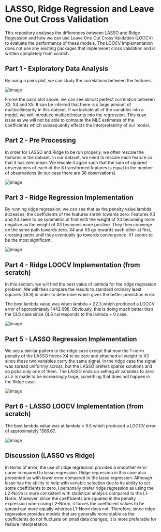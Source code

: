 # LASSO, Ridge Regression and Leave One Out Cross Validation
This repository analyses the differences between LASSO and Ridge Regression and how we can use Leave One Out Cross Validation (LOOCV) to evaluate the performance of these models. The LOOCV implementation does not use any existing packages that implemenet cross validation and is written completely from scratch. 


## Part 1 - Exploratory Data Analysis 
By using a pairs plot, we can study the correlations between the features. 

![image](https://user-images.githubusercontent.com/43845085/131055946-56f187db-1a46-4955-b4fd-d80beacabea4.png)

Frome the pairs plot above, we can see almost perfect correlation between X3, X4 and X5. It can be inferred that there is a large amount of multicollinearity in this dataset. If we include all of the variables into a model, we will introduce multicollinearity into the regression. This is an issue as we will not be able to compute the MLE estimates of the coefficients which subsequently effects the interpretability of our model.

## Part 2 - Pre Processing 
In order for LASSO and Ridge to be run properly, we often rescale the features in the dataset. In our dataset, we need to rescale each feature so that it has zero mean. We rescale it again such that the sum of squared observations of each of the 8 transformed features is equal to the number of observations (in our case there are 38 observations).

 ![image](https://user-images.githubusercontent.com/43845085/131056044-f8f9dee1-db72-49a1-83ea-cdad4ec89556.png)

## Part 3 - Ridge Regression Implementation 
By running ridge regression, we can see that as the penalty value lambda increases, the coefficients of the features shrink towards zero. Features X3 and X4 seem to be symmetric at first with the weight of X4 becoming more negative as the weight of X3 becomes more positive. They then converge on the same path towards zero. X4 and X5 go towards each other at first, crossing paths until they eventually go towards convergence. X1 seems to be the most significant. 

 ![image](https://user-images.githubusercontent.com/43845085/131056087-44d98974-fe5c-4888-880d-4b8da7afd22b.png)

## Part 4 - Ridge LOOCV Implementation (from scratch) 
In this section, we will find the best value of lambda for the ridge regression problem. We will then compare the results to standard ordinary least squares (OLS) in order to determine which gives the better prediction error. 

The best lambda value was when lambda = 22.3 which produced a LOOCV error of approximately 1442.698. Obviously, this is doing much better than the OLS case since OLS corresponds to the lambda = 0 case.  

 ![image](https://user-images.githubusercontent.com/43845085/131056412-04605794-b922-41a1-8729-866e8d609fca.png)

## Part 5 - LASSO Regression Implementation 
We see a similar pattern to the ridge case except that now the 1-norm penalty of the LASSO forces X4 to be zero and attached all weight to X3 since these two variables carry the same signal. In the ridge case the signal was spread uniformly across, but the LASSO prefers sparse solutions and so picks only one of them. The LASSO ends up setting all variables to zero as λ is made to be increasingly large, something that does not happen in the Ridge case. 

 ![image](https://user-images.githubusercontent.com/43845085/131056448-a0a769eb-48b5-416b-829b-97ebae7785ab.png)

## Part 6 - LASSO LOOCV Implementation (from scratch) 
The best lambda value was at lambda = 5.5 which produced a LOOCV error of approximately 1586.67. 

 ![image](https://user-images.githubusercontent.com/43845085/131056501-4e1f3588-b119-4e8b-91fd-5527b897ce94.png)
 
 ## Discussion (LASSO vs Ridge)
In terms of error, the use of ridge regression provided a smoother error curve compared to lasso regression. Ridge regression in this case also presented us with lower error compared to the lasso regression. Although lasso has the ability to help with variable selection due to its ability to set some coefficients to zero, I personally prefer ridge regression as using the L2-Norm is more consistent with statistical analysis compared to the L1-Norm. Moreover, since the coefficients are squared in the penalty expression when using L2-Norm, it forces the coefficient values to be spread out more equally whereas L1-Norm does not. Therefore, since ridge regression provides models that are generally more stable as the coefficients do not fluctuate on small data changes, it is more preferable for feature interpretation. 



